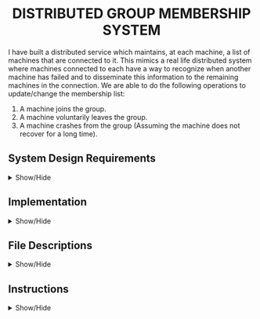 <h1 align='center'>DISTRIBUTED GROUP MEMBERSHIP SYSTEM</h1> 

I have built a distributed service which maintains, at each machine, a list of machines that are connected to it. This mimics a real life distributed system where machines 
connected to each have a way to recognize when another machine has failed and to disseminate this information to the remaining machines in the connection.
We are able to do the following operations to update/change the membership list:

1. A machine joins the group.
2. A machine voluntarily leaves the group.
3. A machine crashes from the group (Assuming the machine does not recover for a long time).


## System Design Requirements 
<details>
<a name="Design Requirements"></a>
<summary>Show/Hide</summary>
<br>
 
Within a group of machines, when a machine joins or rejoins, there must be a timestamp, IP address and name of the machine. Failure of a machine must be reflected in at least one
membership list within 10 seconds and it must be no longer than 10 seconds, no matter what the network latencies might be. Any change/update to a list must be disseminated 
to all other lists within 15 seconds.

The system must be able to scale to large numbers of machines. For the purpose of this project I have chosen a lower bound of at least 5 machines active at any given time. Only a 
classic <strong>ping-ACK</strong> style of failure detection should be used (<strong>MUST</strong> implement SWIM-style dissemination), hearbeating is not allowed.
A minimum number of pings must be used to reduce traffic load, so no random pinging or ping-to-all.

There will be at most 3 machine failures consecutively throughout the system. There should be no leader or central machine/node, as its failure needs to be detected as well. 
Logs have to be created at each machine, recording when a machine has joined, left or crashed from the network. The logs can include as much information as you want, but primarily
must include:
1. Each time a change is made to the local membership list (join, leave or failure).
2. Each time a failure is detected or communicated from one machine to another.
</details>

## Implementation
<details>
<a name="File_Description"></a>
<summary>Show/Hide</summary>
<br>
 
I have designed and built this project using the principles of Microservices, which includes various loosely coupled modules which interact with each other to produce the expected result. A Microservices architecture gives us the option to easily add or remove modules without making drastic changes to the overall code base. This gives us the option of scalability if we choose to do so.

To implement the SWIM-style failure dissemination system I heavily utilized a dynamic data structure (Hash-maps) which scales easily without any collisions. This lets us add many machines to the system without having to worry about scalability. The time complexity of looking up an element is a constant in a hash-map, which allows for quick lookups and value retrieval. The time complexity of adding a new machine is linear and hence the worst time case is **O(N)**. This will scale very well with the addition of new machines.

The hash-maps were used to store key-value pairs for each of the machines and their respective members in the list. The SWIM algorithm was implemented where a machine P<sub>i</sub>
pings a machine P<sub>j</sub> in its membership list. Upon waiting for an ACK for 5 seconds, it requests the other members in its list to ping P<sub>j</sub>. Machine P<sub>i</sub> 
waits another 10 seconds for ACKs from any of the members in the list and upon not receiving even a single ACK it declares P<sub>j</sub> as crashed, logs the IP address and
timestamp in the log and then pings to every other member in its list. Now every member sends this information to every other member in their list. This is how information is 
disseminated in the system.
</details>

## File Descriptions
<details>
<a name="File_Description"></a>
<summary>Show/Hide</summary>
<br>
 
* **_server.py_**: This file consists of the list of all available machines and their respective IP
addresses in the system.

* **_client.py_**: This file takes care of all the machines wanting to join and leave the system.

* **_processes.json_**: This JSON file consists of the machines which have been created and
deleted. This JSON file is used to maintain data persistency.

* **_logstash.json_**: This file maintains a record of when a process joins at a particular time and
when a process leaves at a particular time and also at re-joining along with timestamps
for any event.

* **_members.py_**: This file holds the membership lists of all the machines, including the
statuses of the machines.

* **_membershiplist.json_**: This file contains the membership lists of each individual machine
and we use this file to maintain data persistency.

* **_membershiplists.txt_**: This txt file contains the logs of the membership list.

* **_serverlog.py_**: This file is used to print the server logs.

* **_crashprocess.py_**: This file is used to crash machines in the system with a maximum of 3
machines at a time.
 
* **_crashprocesses.json_**: This process contains all the crashed machines separately. Again, we
use JSON files to maintain data persistency.

* **_SWIM_protocol.py_**: This is used to implement the SWIM protocol to check for crashed
machines.

* **_SWIM.py_**: Is used to remove the crashed processes from the membership lists.
</details>

## Instructions
<details>
<a name="File_Description"></a>
<summary>Show/Hide</summary>
<br>
 
1. The first file to be run is the **_client.py_** file. Input as many machines as you'd like by pressing option 1. The machines can be anything from m1 to m_integer (i.e: m1,m2,3, etc). Pressing option 2 gives you the choice to remove a machine. Only machines which have already been added are available to you.

2. The next program to be run is **_members.py_**. You will see that the membership list is created for each of the processes which are active. Each process will have a Membership List which has at least 3 other processes selected at random.

3. The next program that should be run is **_crash_process.py_**. Here you can list all the processes that you want to crash (Do not exceed 3 at a time). This changes these processes to "crashed"

4. Next to be run is **_SWIM.py_**. This program eliminates the crashed processes from the main list. Just running the program is enough, no need to give any inputs.

5. Next run **_SWIM_protocol.py_**, this is the actual implementation of the SWIM algorithm, where active processes are pinged and their membership lists are updated regularly and from that is determined which processes are active and respond to the ping requests and which processes have crashed and don't respond any longer.
</details>
